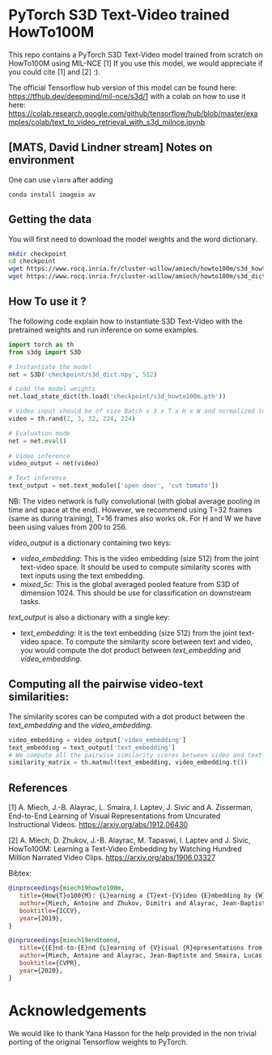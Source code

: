 # PyTorch S3D Text-Video trained HowTo100M
This repo contains a PyTorch S3D Text-Video model trained from scratch on HowTo100M using MIL-NCE [1]
If you use this model, we would appreciate if you could cite [1] and [2] :).

The official Tensorflow hub version of this model can be found here: https://tfhub.dev/deepmind/mil-nce/s3d/1
with a colab on how to use it here: https://colab.research.google.com/github/tensorflow/hub/blob/master/examples/colab/text_to_video_retrieval_with_s3d_milnce.ipynb

## [MATS, David Lindner stream] Notes on environment
One can use `vlmrm` after adding
```
conda install imageio av
```

## Getting the data

You will first need to download the model weights and the word dictionary.

```sh
mkdir checkpoint
cd checkpoint
wget https://www.rocq.inria.fr/cluster-willow/amiech/howto100m/s3d_howto100m.pth
wget https://www.rocq.inria.fr/cluster-willow/amiech/howto100m/s3d_dict.npy
```


## How To use it ?

The following code explain how to instantiate S3D Text-Video with the pretrained weights and run inference
on some examples.

```python
import torch as th
from s3dg import S3D

# Instantiate the model
net = S3D('checkpoint/s3d_dict.npy', 512)

# Load the model weights
net.load_state_dict(th.load('checkpoint/s3d_howto100m.pth'))

# Video input should be of size Batch x 3 x T x H x W and normalized to [0, 1] 
video = th.rand(2, 3, 32, 224, 224)

# Evaluation mode
net = net.eval()
 
# Video inference
video_output = net(video)

# Text inference
text_output = net.text_module(['open door', 'cut tomato'])
```
NB: The video network is fully convolutional (with global average pooling in time and space at the end). However, we recommend using T=32 frames (same as during training), T=16 frames also works ok. For H and W we have been using values from 200 to 256.

*video_output* is a dictionary containing two keys:
- *video_embedding*: This is the video embedding (size 512) from the joint text-video space. It should be used to compute similarity scores with text inputs using the text embedding.
- *mixed_5c*: This is the global averaged pooled feature from S3D of dimension 1024. This should be use for classification on downstream tasks.

*text_output* is also a dictionary with a single key:
- *text_embedding*: It is the text embedding (size 512) from the joint text-video space. To compute the similarity score between text and video, you would compute the dot product between *text_embedding* and *video_embedding*.

## Computing all the pairwise video-text similarities:

The similarity scores can be computed with a dot product between the *text_embedding* and the *video_embedding*.

```python
video_embedding = video_output['video_embedding']
text_embedding = text_output['text_embedding']
# We compute all the pairwise similarity scores between video and text.
similarity_matrix = th.matmul(text_embedding, video_embedding.t())
```


## References 

[1] A. Miech, J.-B. Alayrac, L. Smaira, I. Laptev, J. Sivic and A. Zisserman,
End-to-End Learning of Visual Representations from Uncurated Instructional Videos.
https://arxiv.org/abs/1912.06430

[2] A. Miech, D. Zhukov, J.-B. Alayrac, M. Tapaswi, I. Laptev and J. Sivic, 
HowTo100M: Learning a Text-Video Embedding by Watching Hundred Million Narrated Video Clips.
https://arxiv.org/abs/1906.03327


Bibtex:

```bibtex
@inproceedings{miech19howto100m,
   title={How{T}o100{M}: {L}earning a {T}ext-{V}ideo {E}mbedding by {W}atching {H}undred {M}illion {N}arrated {V}ideo {C}lips},
   author={Miech, Antoine and Zhukov, Dimitri and Alayrac, Jean-Baptiste and Tapaswi, Makarand and Laptev, Ivan and Sivic, Josef},
   booktitle={ICCV},
   year={2019},
}

@inproceedings{miech19endtoend,
   title={{E}nd-to-{E}nd {L}earning of {V}isual {R}epresentations from {U}ncurated {I}nstructional {V}ideos},
   author={Miech, Antoine and Alayrac, Jean-Baptiste and Smaira, Lucas and Laptev, Ivan and Sivic, Josef and Zisserman, Andrew},
   booktitle={CVPR},
   year={2020},
}
```
# Acknowledgements
We would like to thank Yana Hasson for the help provided in the non trivial porting of the original Tensorflow weights to PyTorch.
